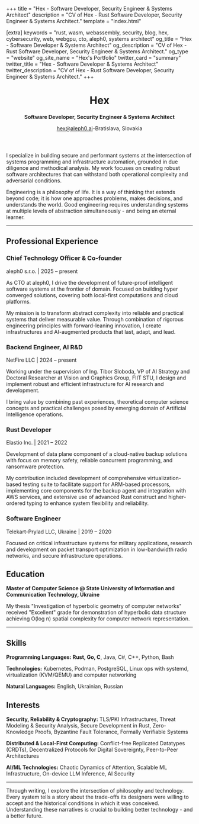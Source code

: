 +++
title = "Hex - Software Developer, Security Engineer & Systems Architect"
description = "CV of Hex - Rust Software Developer, Security Engineer & Systems Architect."
template = "index.html"

[extra]
keywords = "rust, wasm, webassembly, security, blog, hex, cybersecurity, web, webgpu, cto, aleph0, systems architect"
og_title = "Hex - Software Developer & Systems Architect"
og_description = "CV of Hex - Rust Software Developer, Security Engineer & Systems Architect."
og_type = "website"
og_site_name = "Hex's Portfolio"
twitter_card = "summary"
twitter_title = "Hex - Software Developer & Systems Architect"
twitter_description = "CV of Hex - Rust Software Developer, Security Engineer & Systems Architect."
+++

<header>

# Hex

<p class="tagline"><strong>Software Developer, Security Engineer & Systems Architect</strong></p>

<div class="header-contact">
<a href="mailto:hex@aleph0.ai">hex@aleph0.ai</a><span class="separator">-</span>Bratislava, Slovakia
</div>
</header>

I specialize in building secure and performant systems at the intersection of systems programming and infrastructure automation, grounded in due diligence and methodical analysis. My work focuses on creating robust software architectures that can withstand both operational complexity and adversarial conditions.

Engineering is a philosophy of life. It is a way of thinking that extends beyond code; it is how one approaches problems, makes decisions, and understands the world. Good engineering requires understanding systems at multiple levels of abstraction simultaneously - and being an eternal learner.

---

<section class="experience">

## Professional Experience

<article class="item">

### Chief Technology Officer & Co-founder

<p class="meta">aleph0 s.r.o. | 2025 – present</p>

As CTO at aleph0, I drive the development of future-proof intelligent software systems at the frontier of domain. Focused on building hyper converged solutions, covering both local-first computations and cloud platforms.

My mission is to transform abstract complexity into reliable and practical systems that deliver measurable value. Through combination of rigorous engineering principles with forward-leaning innovation, I create infrastructures and AI-augmented products that last, adapt, and lead.

</article>

<article class="item">

### Backend Engineer, AI R&D

<p class="meta">NetFire LLC | 2024 – present</p>

Working under the supervision of Ing. Tibor Sloboda, VP of AI Strategy and Doctoral Researcher at Vision and Graphics Group, FIIT STU, I design and implement robust and efficient infrastructure for AI research and development.

I bring value by combining past experiences, theoretical computer science concepts and practical challenges posed by emerging domain of Artificial Intelligence operations.

</article>

<article class="item">

### Rust Developer

<p class="meta">Elastio Inc. | 2021 – 2022</p>

Development of data plane component of a cloud-native backup solutions with focus on memory safety, reliable concurrent programming, and ransomware protection.

My contribution included development of comprehensive virtualization-based testing suite to facilitate support for ARM-based processors, implementing core components for the backup agent and integration with AWS services, and extensive use of advanced Rust construct and higher-ordered typing to enhance system flexibility and reliability.

</article>

<article class="item">

### Software Engineer

<p class="meta">Telekart-Prylad LLC, Ukraine | 2019 – 2020</p>

Focused on critical infrastructure systems for military applications, research and development on packet transport optimization in low-bandwidth radio networks, and secure infrastructure operations.

</article>
</section>

<section>

## Education

**Master of Computer Science @ State University of Information and Communication Technology, Ukraine**

My thesis "Investigation of hyperbolic geometry of computer networks" received "Excellent" grade for demonstration of hyperbolic data structure achieving O(log n) spatial complexity for computer network representation.

</section>

---

<section>

## Skills

**Programming Languages: Rust, Go, C**, Java, C#, C++, Python, Bash

**Technologies:** Kubernetes, Podman, PostgreSQL, Linux ops with systemd, virtualization (KVM/QEMU) and computer networking

**Natural Languages:** English, Ukrainian, Russian

</section>

<section>

## Interests

**Security, Reliability & Cryptography:** TLS/PKI Infrastructures, Threat Modeling & Security Analysis, Secure Development in Rust, Zero-Knowledge Proofs, Byzantine Fault Tolerance, Formally Verifiable Systems

**Distributed & Local-First Computing:** Conflict-free Replicated Datatypes (CRDTs), Decentralized Protocols for Digital Sovereignty, Peer-to-Peer Architectures

**AI/ML Technologies:** Chaotic Dynamics of Attention, Scalable ML Infrastructure, On-device LLM Inference, AI Security

</section>

---

Through writing, I explore the intersection of philosophy and technology. Every system tells a story about the trade-offs its designers were willing to accept and the historical conditions in which it was conceived. Understanding these narratives is crucial to building better technology - and a better future.
